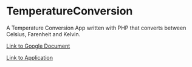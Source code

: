 # TemperatureConversion
A Temperature Conversion App written with PHP that converts between Celsius, Farenheit and Kelvin. 

[Link to Google Document](https://docs.google.com/document/d/1hyHLLMk5F8joCHozCuBdWxPIKZ9H5C4NWfNy5OID29M/edit?usp=sharing)

[Link to Application](#)
